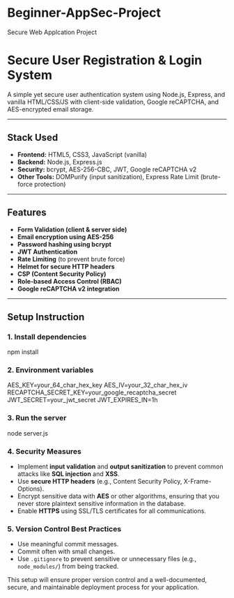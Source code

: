 # Beginner-AppSec-Project
Secure Web Applcation Project 

# Secure User Registration & Login System

A simple yet secure user authentication system using Node.js, Express, and vanilla HTML/CSS/JS with client-side validation, Google reCAPTCHA, and AES-encrypted email storage.

---

##  Stack Used

- **Frontend:** HTML5, CSS3, JavaScript (vanilla)
- **Backend:** Node.js, Express.js
- **Security:** bcrypt, AES-256-CBC, JWT, Google reCAPTCHA v2
- **Other Tools:** DOMPurify (input sanitization), Express Rate Limit (brute-force protection)

---

##  Features

-  **Form Validation (client & server side)**
-  **Email encryption using AES-256**
-  **Password hashing using bcrypt**
-  **JWT Authentication**
-  **Rate Limiting** (to prevent brute force)
-  **Helmet for secure HTTP headers**
-  **CSP (Content Security Policy)**
-  **Role-based Access Control (RBAC)**
-  **Google reCAPTCHA v2 integration**


---

##  Setup Instruction

### 1. Install dependencies
npm install

### 2. Environment variables
AES_KEY=your_64_char_hex_key
AES_IV=your_32_char_hex_iv
RECAPTCHA_SECRET_KEY=your_google_recaptcha_secret
JWT_SECRET=your_jwt_secret
JWT_EXPIRES_IN=1h

### 3. Run the server
node server.js


### 4. **Security Measures**
- Implement **input validation** and **output sanitization** to prevent common attacks like **SQL injection** and **XSS**.
- Use **secure HTTP headers** (e.g., Content Security Policy, X-Frame-Options).
- Encrypt sensitive data with **AES** or other algorithms, ensuring that you never store plaintext sensitive information in the database.
- Enable **HTTPS** using SSL/TLS certificates for all communications.

### 5. **Version Control Best Practices**
- Use meaningful commit messages.
- Commit often with small changes.
- Use `.gitignore` to prevent sensitive or unnecessary files (e.g., `node_modules/`) from being tracked.

This setup will ensure proper version control and a well-documented, secure, and maintainable deployment process for your application.

